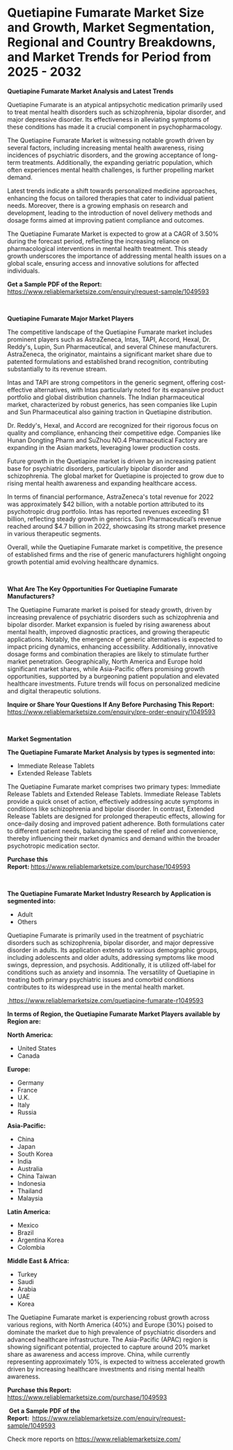<p><h1>Quetiapine Fumarate Market Size and Growth, Market Segmentation, Regional and Country Breakdowns, and Market Trends for Period from 2025 -  2032</h1></p><p><strong>Quetiapine Fumarate Market Analysis and Latest Trends</strong></p>
<p><p>Quetiapine Fumarate is an atypical antipsychotic medication primarily used to treat mental health disorders such as schizophrenia, bipolar disorder, and major depressive disorder. Its effectiveness in alleviating symptoms of these conditions has made it a crucial component in psychopharmacology. </p><p>The Quetiapine Fumarate Market is witnessing notable growth driven by several factors, including increasing mental health awareness, rising incidences of psychiatric disorders, and the growing acceptance of long-term treatments. Additionally, the expanding geriatric population, which often experiences mental health challenges, is further propelling market demand. </p><p>Latest trends indicate a shift towards personalized medicine approaches, enhancing the focus on tailored therapies that cater to individual patient needs. Moreover, there is a growing emphasis on research and development, leading to the introduction of novel delivery methods and dosage forms aimed at improving patient compliance and outcomes. </p><p>The Quetiapine Fumarate Market is expected to grow at a CAGR of 3.50% during the forecast period, reflecting the increasing reliance on pharmacological interventions in mental health treatment. This steady growth underscores the importance of addressing mental health issues on a global scale, ensuring access and innovative solutions for affected individuals.</p></p>
<p><strong>Get a Sample PDF of the Report:&nbsp;</strong> <a href="https://www.reliablemarketsize.com/enquiry/request-sample/1049593?utm_campaign=2747&utm_medium=2&utm_source=Github&utm_content=ia&utm_term=08032025&utm_id=quetiapine-fumarate">https://www.reliablemarketsize.com/enquiry/request-sample/1049593</a></p>
<p>&nbsp;</p>
<p><strong>Quetiapine Fumarate Major Market Players</strong></p>
<p><p>The competitive landscape of the Quetiapine Fumarate market includes prominent players such as AstraZeneca, Intas, TAPI, Accord, Hexal, Dr. Reddy's, Lupin, Sun Pharmaceutical, and several Chinese manufacturers. AstraZeneca, the originator, maintains a significant market share due to patented formulations and established brand recognition, contributing substantially to its revenue stream. </p><p>Intas and TAPI are strong competitors in the generic segment, offering cost-effective alternatives, with Intas particularly noted for its expansive product portfolio and global distribution channels. The Indian pharmaceutical market, characterized by robust generics, has seen companies like Lupin and Sun Pharmaceutical also gaining traction in Quetiapine distribution.</p><p>Dr. Reddy's, Hexal, and Accord are recognized for their rigorous focus on quality and compliance, enhancing their competitive edge. Companies like Hunan Dongting Pharm and SuZhou NO.4 Pharmaceutical Factory are expanding in the Asian markets, leveraging lower production costs.</p><p>Future growth in the Quetiapine market is driven by an increasing patient base for psychiatric disorders, particularly bipolar disorder and schizophrenia. The global market for Quetiapine is projected to grow due to rising mental health awareness and expanding healthcare access.</p><p>In terms of financial performance, AstraZeneca's total revenue for 2022 was approximately $42 billion, with a notable portion attributed to its psychotropic drug portfolio. Intas has reported revenues exceeding $1 billion, reflecting steady growth in generics. Sun Pharmaceutical’s revenue reached around $4.7 billion in 2022, showcasing its strong market presence in various therapeutic segments.</p><p>Overall, while the Quetiapine Fumarate market is competitive, the presence of established firms and the rise of generic manufacturers highlight ongoing growth potential amid evolving healthcare dynamics.</p></p>
<p>&nbsp;</p>
<p><strong>What Are The Key Opportunities For Quetiapine Fumarate Manufacturers?</strong></p>
<p><p>The Quetiapine Fumarate market is poised for steady growth, driven by increasing prevalence of psychiatric disorders such as schizophrenia and bipolar disorder. Market expansion is fueled by rising awareness about mental health, improved diagnostic practices, and growing therapeutic applications. Notably, the emergence of generic alternatives is expected to impact pricing dynamics, enhancing accessibility. Additionally, innovative dosage forms and combination therapies are likely to stimulate further market penetration. Geographically, North America and Europe hold significant market shares, while Asia-Pacific offers promising growth opportunities, supported by a burgeoning patient population and elevated healthcare investments. Future trends will focus on personalized medicine and digital therapeutic solutions.</p></p>
<p><strong>Inquire or Share Your Questions If Any Before Purchasing This Report:</strong> <a href="https://www.reliablemarketsize.com/enquiry/pre-order-enquiry/1049593?utm_campaign=2747&utm_medium=2&utm_source=Github&utm_content=ia&utm_term=08032025&utm_id=quetiapine-fumarate">https://www.reliablemarketsize.com/enquiry/pre-order-enquiry/1049593</a></p>
<p>&nbsp;</p>
<p><strong>Market Segmentation</strong></p>
<p><strong>The Quetiapine Fumarate Market Analysis by types is segmented into:</strong></p>
<p><ul><li>Immediate Release Tablets</li><li>Extended Release Tablets</li></ul></p>
<p><p>The Quetiapine Fumarate market comprises two primary types: Immediate Release Tablets and Extended Release Tablets. Immediate Release Tablets provide a quick onset of action, effectively addressing acute symptoms in conditions like schizophrenia and bipolar disorder. In contrast, Extended Release Tablets are designed for prolonged therapeutic effects, allowing for once-daily dosing and improved patient adherence. Both formulations cater to different patient needs, balancing the speed of relief and convenience, thereby influencing their market dynamics and demand within the broader psychotropic medication sector.</p></p>
<p><strong>Purchase this Report:&nbsp;</strong><a href="https://www.reliablemarketsize.com/purchase/1049593?utm_campaign=2747&utm_medium=2&utm_source=Github&utm_content=ia&utm_term=08032025&utm_id=quetiapine-fumarate">https://www.reliablemarketsize.com/purchase/1049593</a></p>
<p>&nbsp;</p>
<p><strong>The Quetiapine Fumarate Market Industry Research by Application is segmented into:</strong></p>
<p><ul><li>Adult</li><li>Others</li></ul></p>
<p><p>Quetiapine Fumarate is primarily used in the treatment of psychiatric disorders such as schizophrenia, bipolar disorder, and major depressive disorder in adults. Its application extends to various demographic groups, including adolescents and older adults, addressing symptoms like mood swings, depression, and psychosis. Additionally, it is utilized off-label for conditions such as anxiety and insomnia. The versatility of Quetiapine in treating both primary psychiatric issues and comorbid conditions contributes to its widespread use in the mental health market.</p></p>
<p><a href="https://www.reliablemarketsize.com/quetiapine-fumarate-r1049593?utm_campaign=2747&utm_medium=2&utm_source=Github&utm_content=ia&utm_term=08032025&utm_id=quetiapine-fumarate">&nbsp;https://www.reliablemarketsize.com/quetiapine-fumarate-r1049593</a></p>
<p><strong>In terms of Region, the Quetiapine Fumarate Market Players available by Region are:</strong></p>
<p>
    <p> <strong> North America: </strong>
        <ul>
            <li>United States</li>
            <li>Canada</li>
        </ul>
        </p> 
    <p> <strong> Europe: </strong>
        <ul>
            <li>Germany</li>
            <li>France</li>
            <li>U.K.</li>
            <li>Italy</li>
            <li>Russia</li>
        </ul>
        </p> 
    <p> <strong> Asia-Pacific: </strong>
        <ul>
            <li>China</li>
            <li>Japan</li>
            <li>South Korea</li>
            <li>India</li>
            <li>Australia</li>
            <li>China Taiwan</li>
            <li>Indonesia</li>
            <li>Thailand</li>
            <li>Malaysia</li>
        </ul>
        </p> 
    <p> <strong> Latin America: </strong>
        <ul>
            <li>Mexico</li>
            <li>Brazil</li>
            <li>Argentina Korea</li>
            <li>Colombia</li>
        </ul>
        </p> 
    <p> <strong> Middle East & Africa: </strong>
        <ul>
            <li>Turkey</li>
            <li>Saudi</li>
            <li>Arabia</li>
            <li>UAE</li>
            <li>Korea</li>
        </ul>
    </p>
    </p>
<p><p>The Quetiapine Fumarate market is experiencing robust growth across various regions, with North America (40%) and Europe (30%) poised to dominate the market due to high prevalence of psychiatric disorders and advanced healthcare infrastructure. The Asia-Pacific (APAC) region is showing significant potential, projected to capture around 20% market share as awareness and access improve. China, while currently representing approximately 10%, is expected to witness accelerated growth driven by increasing healthcare investments and rising mental health awareness.</p></p>
<p><strong>Purchase this Report: </strong><a href="https://www.reliablemarketsize.com/purchase/1049593?utm_campaign=2747&utm_medium=2&utm_source=Github&utm_content=ia&utm_term=08032025&utm_id=quetiapine-fumarate">https://www.reliablemarketsize.com/purchase/1049593</a></p>
<p>&nbsp;<strong>Get a Sample PDF of the Report:&nbsp;&nbsp;</strong><a href="https://www.reliablemarketsize.com/enquiry/request-sample/1049593?utm_campaign=2747&utm_medium=2&utm_source=Github&utm_content=ia&utm_term=08032025&utm_id=quetiapine-fumarate">https://www.reliablemarketsize.com/enquiry/request-sample/1049593</a></p>
<p><strong></strong></p>
<p>Check more reports on <a href="https://www.reliablemarketsize.com/?utm_campaign=2747&utm_medium=2&utm_source=Github&utm_content=ia&utm_term=08032025&utm_id=quetiapine-fumarate">https://www.reliablemarketsize.com/</a></p>